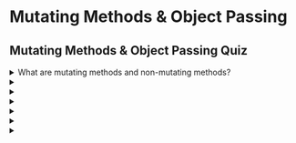 # Mutating Methods & Object Passing #


## Mutating Methods & Object Passing Quiz ##

<details>
  <summary>What are mutating methods and non-mutating methods?</summary>

</details>
<details>
  <summary></summary>

</details>
<details>
  <summary></summary>

</details>
<details>
  <summary></summary>

</details>
<details>
  <summary></summary>

</details>
<details>
  <summary></summary>

</details>
<details>
  <summary></summary>

</details>